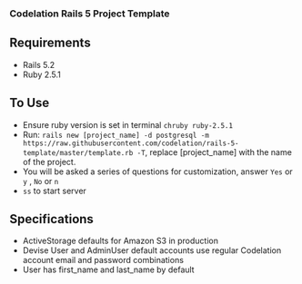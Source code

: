 ### Codelation Rails 5 Project Template

## Requirements
 - Rails 5.2
 - Ruby 2.5.1
 
 ## To Use
 - Ensure ruby version is set in terminal ```chruby ruby-2.5.1```
 - Run: ```rails new [project_name] -d postgresql -m https://raw.githubusercontent.com/codelation/rails-5-template/master/template.rb -T```, replace [project_name] with the name of the project.
 - You will be asked a series of questions for customization, answer `Yes` or `y` , `No` or `n`
 - `ss` to start server
 
 ## Specifications
 - ActiveStorage defaults for Amazon S3 in production
 - Devise User and AdminUser default accounts use regular Codelation account email and password combinations
 - User has first_name and last_name by default
